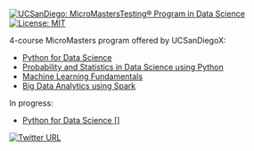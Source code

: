 [![UCSanDiego: MicroMastersTesting<sup>&reg;</sup> Program in Data Science](https://img.shields.io/badge/UCSanDiego-MicroMasters%C2%AE%20Program%20in%20Data%20Science-blue)](https://www.edx.org/micromasters/uc-san-diegox-data-science) [![License: MIT](https://img.shields.io/badge/License-MIT-green.svg)](https://github.com/cam-barts/ObeyThttps://github.com/kabartay/EdX-UCSanDiegoX-DSE200x/master/LICENSEheTestingGoat/blob/master/LICENSE)

4-course MicroMasters program offered by UCSanDiegoX:

* [Python for Data Science](https://www.edx.org/course/python-for-data-science-2)
* [Probability and Statistics in Data Science using Python](https://www.edx.org/course/probability-and-statistics-in-data-science-using-p)
* [Machine Learning Fundamentals](https://www.edx.org/course/machine-learning-fundamentals-2)
* [Big Data Analytics using Spark](https://www.edx.org/course/big-data-analytics-using-spark)

In progress:
* [Python for Data Science []]()

[![Twitter URL](https://img.shields.io/twitter/url/https/twitter.com/fold_left.svg?style=social&label=Follow%20%40circassia_ai)](https://twitter.com/circassia_ai)
